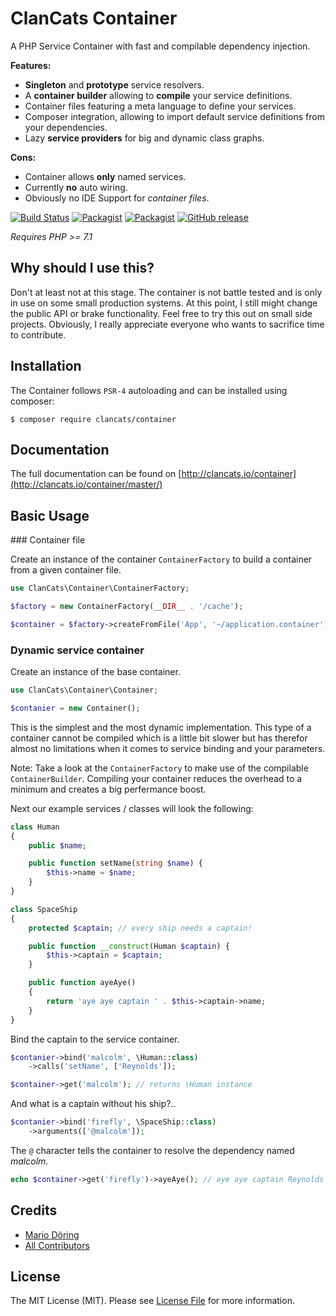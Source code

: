 # ClanCats Container

A PHP Service Container with fast and compilable dependency injection. 

**Features:**

 * **Singleton** and **prototype** service resolvers.
 * A **container builder** allowing to **compile** your service definitions.
 * Container files featuring a meta language to define your services.
 * Composer integration, allowing to import default service definitions from your dependencies.
 * Lazy **service providers** for big and dynamic class graphs.

**Cons:**

 * Container allows **only** named services.
 * Currently **no** auto wiring.
 * Obviously no IDE Support for _container files_.

[![Build Status](https://travis-ci.org/ClanCats/Container.svg?branch=master)](https://travis-ci.org/ClanCats/Container)
[![Packagist](https://img.shields.io/packagist/dt/clancats/container.svg)](https://packagist.org/packages/clancats/container)
[![Packagist](https://img.shields.io/packagist/l/clancats/container.svg)](https://github.com/ClanCats/Container/blob/master/LICENSE)
[![GitHub release](https://img.shields.io/github/release/clancats/container.svg)](https://github.com/ClanCats/Container/releases)

_Requires PHP >= 7.1_

## Why should I use this? 

Don't at least not at this stage. The container is not battle tested and is only in use on some small production systems. At this point, I still might change the public API or brake functionality. Feel free to try this out on small side projects. Obviously, I really appreciate everyone who wants to sacrifice time to contribute.

## Installation

The Container follows `PSR-4` autoloading and can be installed using composer:

```
$ composer require clancats/container
```

## Documentation

The full documentation can be found on [http://clancats.io/container](http://clancats.io/container/master/)

## Basic Usage

### Container file

Create an instance of the container `ContainerFactory` to build a container from a given container file.

```php
use ClanCats\Container\ContainerFactory;

$factory = new ContainerFactory(__DIR__ . '/cache');

$container = $factory->createFromFile('App', '~/application.container');
```

### Dynamic service container

Create an instance of the base container.

```php
use ClanCats\Container\Container;

$contanier = new Container();
```

This is the simplest and the most dynamic implementation. This type of a container cannot be compiled which is a little bit slower but has therefor almost no limitations when it comes to service binding and your parameters.

Note: Take a look at the `ContainerFactory` to make use of the compilable `ContainerBuilder`. Compiling your container reduces the overhead to a minimum and creates a big perfermance boost. 

Next our example services / classes will look the following:

```php
class Human
{
	public $name;

	public function setName(string $name) {
		$this->name = $name;
	}
}

class SpaceShip 
{
	protected $captain; // every ship needs a captain!

	public function __construct(Human $captain) {
		$this->captain = $captain;
	}

	public function ayeAye()
	{
		return 'aye aye captain ' . $this->captain->name;
	}
}
```

Bind the captain to the service container.

```php
$contanier->bind('malcolm', \Human::class)
	->calls('setName', ['Reynolds']);

$container->get('malcolm'); // returns \Human instance
```
And what is a captain without his ship?..

```php
$contanier->bind('firefly', \SpaceShip::class)
	->arguments(['@malcolm']);
```

The `@` character tells the container to resolve the dependency named *malcolm*.

```php
echo $container->get('firefly')->ayeAye(); // aye aye captain Reynolds
```

## Credits

- [Mario Döring](https://github.com/mario-deluna)
- [All Contributors](https://github.com/ClanCats/Container/contributors)

## License

The MIT License (MIT). Please see [License File](https://github.com/ClanCats/Container/blob/master/LICENSE) for more information.